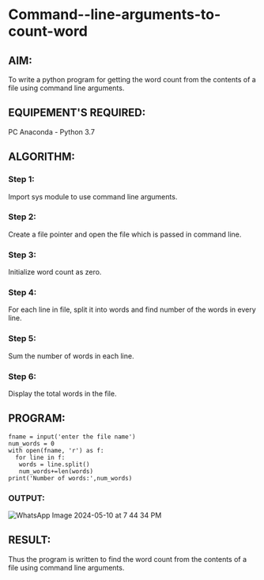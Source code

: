 # Command--line-arguments-to-count-word
## AIM:
To write a python program for getting the word count from the contents of a file using command line arguments.
## EQUIPEMENT'S REQUIRED: 
PC
Anaconda - Python 3.7
## ALGORITHM: 
### Step 1:
Import sys module to use command line arguments.
### Step 2: 
Create a file pointer and open the file which is passed in command line.
### Step 3: 
Initialize word count as zero.
### Step 4:  
For each line in file, split it into words and find number of the words in every line.
### Step 5: 
Sum the number of words in each line.
### Step 6: 
Display the total words in the file.
## PROGRAM:
```
fname = input('enter the file name')
num_words = 0
with open(fname, 'r') as f:
  for line in f:
   words = line.split()
   num_words+=len(words)
print('Number of words:',num_words)

```

### OUTPUT:

![WhatsApp Image 2024-05-10 at 7 44 34 PM](https://github.com/Hemaatchu/Command--line-arguments-to-count-word/assets/147328300/3e2d371a-2f0a-48c8-b006-b6ed944931bb)


## RESULT:
Thus the program is written to find the word count from the contents of a file using command line arguments.
